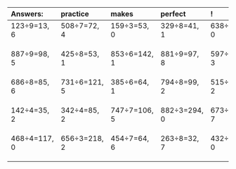 | Answers: | practice | makes | perfect | ! |
| :--- | :--- | :--- | :--- | :--- |
| 123÷9=13, 6 | 508÷7=72, 4 | 159÷3=53, 0 | 329÷8=41, 1 | 638÷2=319, 0 | 
|   |   |   |   |   | 
|   |   |   |   |   | 
|   |   |   |   |   | 
| 887÷9=98, 5 | 425÷8=53, 1 | 853÷6=142, 1 | 881÷9=97, 8 | 597÷9=66, 3 | 
|   |   |   |   |   | 
|   |   |   |   |   | 
|   |   |   |   |   | 
| 686÷8=85, 6 | 731÷6=121, 5 | 385÷6=64, 1 | 794÷8=99, 2 | 515÷9=57, 2 | 
|   |   |   |   |   | 
|   |   |   |   |   | 
|   |   |   |   |   | 
| 142÷4=35, 2 | 342÷4=85, 2 | 747÷7=106, 5 | 882÷3=294, 0 | 673÷9=74, 7 | 
|   |   |   |   |   | 
|   |   |   |   |   | 
|   |   |   |   |   | 
| 468÷4=117, 0 | 656÷3=218, 2 | 454÷7=64, 6 | 263÷8=32, 7 | 432÷9=48, 0 | 
|   |   |   |   |   | 
|   |   |   |   |   | 
|   |   |   |   |   | 
